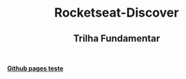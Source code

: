 <h1 align="center">Rocketseat-Discover</h1>
 <h2 align="center">Trilha Fundamentar</h2>

<br>

[<strong>Github pages teste</strong>](https://hiagosilvaanjos.github.io/Rocketseat-Discover/CSS/estudando-css/index.html)